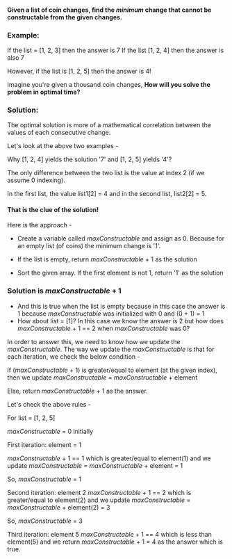 #### Given a list of coin changes, find the _minimum_ change that cannot be constructable from the given changes.

### Example:
If the list = [1, 2, 3] then the answer is 7
If the list  [1, 2, 4] then the answer is also 7

However, if the list is [1, 2, 5] then the answer is 4!

Imagine you're given a thousand coin changes, **How will you solve the problem in optimal time?**

### Solution:

The optimal solution is more of a mathematical correlation between the values of each consecutive change.

Let's look at the above two examples -

Why [1, 2, 4] yields the solution '7' and [1, 2, 5] yields '4'?

The only difference between the two list is the value at index 2 (if we assume 0 indexing).

In the first list, the value list1[2] = 4 and in the second list, list2[2] = 5.

#### That is the clue of the solution!

Here is the approach -

- Create a variable called _maxConstructable_ and assign as 0. Because for an empty list (of coins) the minimum change is '1'.

- If the list is empty, return _maxConstructable_ + 1 as the solution
- Sort the given array. If the first element is not 1, return '1' as the solution

### Solution is _maxConstructable_ + 1
- And this is true when the list is empty because in this case the answer is 1 because _maxConstructable_ was initialized with 0 and (0 + 1) = 1
- How about list = [1]? In this case we know the answer is 2 but how does _maxConstructable_ + 1 == 2 when _maxConstructable_ was 0?


In order to answer this, we need to know how we update the _maxConstructable_. The way we update the _maxConstructable_ is that for each iteration, we check the below condition -

if (_maxConstructable_ + 1) is greater/equal to element (at the given index), then we update _maxConstructable_ = _maxConstructable_ + element

Else, return _maxConstructable_ + 1 as the answer.

Let's check the above rules -

For list = [1, 2, 5]

_maxConstructable_ = 0 initially

First iteration: element = 1

_maxConstructable_ + 1 == 1 which is greater/equal to element(1) and we update _maxConstructable_ = _maxConstructable_ + element = 1

So, _maxConstructable_ = 1

Second iteration: element 2
_maxConstructable_ + 1 == 2 which is greater/equal to element(2) and we update _maxConstructable_ = _maxConstructable_ + element(2) = 3

So, _maxConstructable_ = 3

Third iteration: element 5
_maxConstructable_ + 1 == 4 which is less than element(5) and we return _maxConstructable_ + 1 = 4 as the answer which is true.

